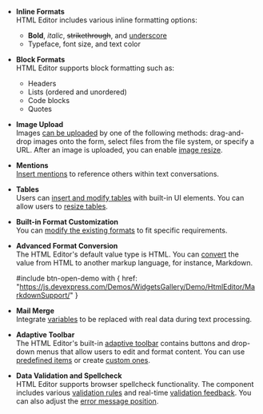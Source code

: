 - **Inline Formats**     
HTML Editor includes various inline formatting options: 
    - **Bold**, *italic*, <s>strikethrough</s>, and <u>underscore</u>
    - Typeface, font size, and text color

- **Block Formats**     
HTML Editor supports block formatting such as:
    - Headers
    - Lists (ordered and unordered)
    - Code blocks
    - Quotes

- **Image Upload**      
Images [can be uploaded](/api-reference/10%20UI%20Components/dxHtmlEditor/1%20Configuration/imageUpload '/Documentation/ApiReference/UI_Components/dxHtmlEditor/Configuration/imageUpload/') by one of the following methods: drag-and-drop images onto the form, select files from the file system, or specify a URL. After an image is uploaded, you can enable [image resize](/api-reference/10%20UI%20Components/dxHtmlEditor/1%20Configuration/mediaResizing '/Documentation/ApiReference/UI_Components/dxHtmlEditor/Configuration/mediaResizing/').

- **Mentions**     
[Insert mentions](https://js.devexpress.com/Demos/WidgetsGallery/Demo/HtmlEditor/Mentions/) to reference others within text conversations.

- **Tables**    
Users can [insert and modify tables](/concepts/05%20UI%20Components/HtmlEditor/00%20Getting%20Started%20with%20HtmlEditor/30%20Work%20with%20Tables.md '/Documentation/Guide/UI_Components/HtmlEditor/Getting_Started_with_HtmlEditor/#Work_with_Tables') with built-in UI elements. You can allow users to [resize tables](/api-reference/10%20UI%20Components/dxHtmlEditor/1%20Configuration/tableResizing.md '/Documentation/ApiReference/UI_Components/dxHtmlEditor/Configuration/tableResizing/').

- **Built-in Format Customization**     
You can [modify the existing formats](/concepts/05%20UI%20Components/HtmlEditor/10%20Formats/33%20Customize%20Built-In%20Formats%20and%20Modules '/Documentation/Guide/UI_Components/HtmlEditor/Formats/#Customize_Built-In_Formats_and_Modules') to fit specific requirements.

- **Advanced Format Conversion**    
The HTML Editor's default value type is HTML. You can [convert](/api-reference/10%20UI%20Components/dxHtmlEditor/1%20Configuration/converter.md '/Documentation/ApiReference/UI_Components/dxHtmlEditor/Configuration/converter/') the value from HTML to another markup language, for instance, Markdown.

    #include btn-open-demo with {
        href: "https://js.devexpress.com/Demos/WidgetsGallery/Demo/HtmlEditor/MarkdownSupport/"
    }

- **Mail Merge**     
Integrate [variables](/api-reference/10%20UI%20Components/dxHtmlEditor/1%20Configuration/variables '/Documentation/ApiReference/UI_Components/dxHtmlEditor/Configuration/variables/') to be replaced with real data during text processing.

- **Adaptive Toolbar**     
The HTML Editor's built-in [adaptive toolbar](/concepts/05%20UI%20Components/HtmlEditor/00%20Getting%20Started%20with%20HtmlEditor/20%20Configure%20the%20Toolbar.md '/Documentation/Guide/UI_Components/HtmlEditor/Getting_Started_with_HtmlEditor/#Configure_the_Toolbar') contains buttons and drop-down menus that allow users to edit and format content. You can use [predefined items](/concepts/05%20UI%20Components/HtmlEditor/20%20Toolbar/00%20Predefined%20Items '/Documentation/Guide/UI_Components/HtmlEditor/Toolbar/Predefined_Items/') or create [custom ones](/concepts/05%20UI%20Components/HtmlEditor/20%20Toolbar/20%20Add%20a%20Custom%20Item.md '/Documentation/Guide/UI_Components/HtmlEditor/Toolbar/Add_a_Custom_Item/'). 

- **Data Validation and Spellcheck**    
HTML Editor supports browser spellcheck functionality. The component includes various [validation rules](https://js.devexpress.com/Demos/WidgetsGallery/Demo/Validation/Overview/) and real-time [validation feedback](/api-reference/10%20UI%20Components/dxHtmlEditor/1%20Configuration/validationStatus.md '/Documentation/ApiReference/UI_Components/dxHtmlEditor/Configuration/#validationStatus'). You can also adjust the [error message position](/api-reference/10%20UI%20Components/Editor/1%20Configuration/validationMessagePosition.md '/Documentation/ApiReference/UI_Components/dxHtmlEditor/Configuration/#validationMessagePosition').